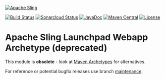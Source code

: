 [![Apache Sling](https://sling.apache.org/res/logos/sling.png)](https://sling.apache.org)

&#32;[![Build Status](https://ci-builds.apache.org/job/Sling/job/modules/job/sling-launchpad-webapp-archetype/job/master/badge/icon)](https://ci-builds.apache.org/job/Sling/job/modules/job/sling-launchpad-webapp-archetype/job/master/)&#32;[![Sonarcloud Status](https://sonarcloud.io/api/project_badges/measure?project=apache_sling-launchpad-webapp-archetype&metric=alert_status)](https://sonarcloud.io/dashboard?id=apache_sling-launchpad-webapp-archetype)&#32;[![JavaDoc](https://www.javadoc.io/badge/org.apache.sling/sling-launchpad-webapp-archetype.svg)](https://www.javadoc.io/doc/org.apache.sling/sling-launchpad-webapp-archetype)&#32;[![Maven Central](https://maven-badges.herokuapp.com/maven-central/org.apache.sling/sling-launchpad-webapp-archetype/badge.svg)](https://search.maven.org/#search%7Cga%7C1%7Cg%3A%22org.apache.sling%22%20a%3A%22sling-launchpad-webapp-archetype%22) [![License](https://img.shields.io/badge/License-Apache%202.0-blue.svg)](https://www.apache.org/licenses/LICENSE-2.0)


# Apache Sling Launchpad Webapp Archetype (deprecated)

This module is **obsolete** - look at [Maven Archetypes](https://sling.apache.org/documentation/development/maven-archetypes.html) for alternatives.

For reference or potential bugfix releases use branch [maintenance](https://github.com/apache/sling-launchpad-webapp-archetype/tree/maintenance).